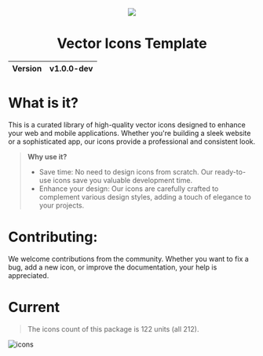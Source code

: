 <div align="center">
  <img src="https://github.com/user-attachments/assets/c813f110-92bd-45ad-8dde-8cdd867d737d">
  <h1>Vector Icons Template</h1>
  <table>
        <thead>
          <tr>
            <th>Version</th>
            <th>v1.0.0-dev</th>
          </tr>
        </tbody>
    </table>
</div>

# What is it?
This is a curated library of high-quality vector icons designed to enhance your web and mobile applications. Whether you're building a sleek website or a sophisticated app, our icons provide a professional and consistent look.

> __Why use it?__
> - Save time: No need to design icons from scratch. Our ready-to-use icons save you valuable development time.
> - Enhance your design: Our icons are carefully crafted to complement various design styles, adding a touch of elegance to your projects.

# Contributing:
We welcome contributions from the community. Whether you want to fix a bug, add a new icon, or improve the documentation, your help is appreciated.

# Current
> The icons count of this package is 122 units (all 212).

![icons](https://github.com/user-attachments/assets/5f054a2d-16d0-4613-ac55-b5454bf68b98)
